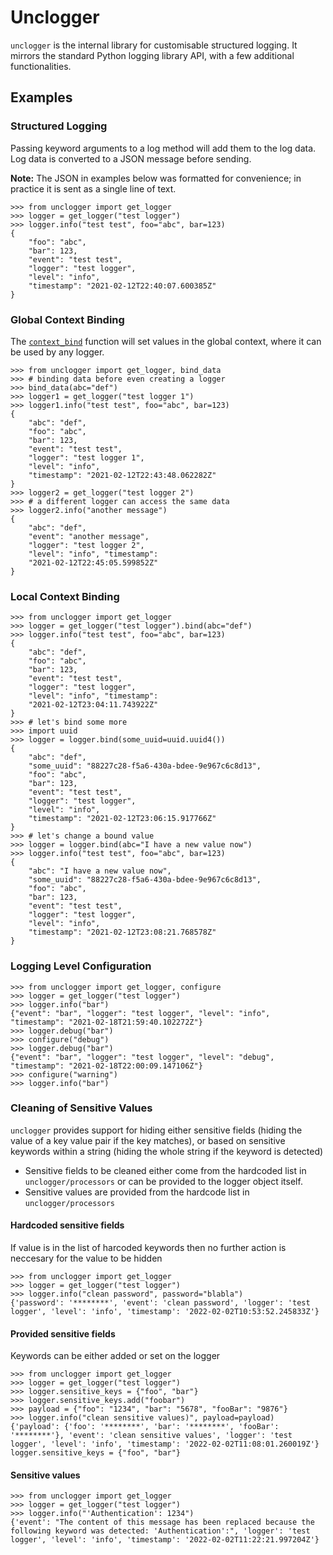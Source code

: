 # Unclogger

`unclogger` is the internal library for customisable structured logging. It mirrors the standard Python logging library API, with a few additional functionalities.

## Examples

### Structured Logging

Passing keyword arguments to a log method will add them to the log data. Log data is converted to a JSON message before sending.

**Note:** The JSON in examples below was formatted for convenience; in practice it is sent as a single line of text.

    >>> from unclogger import get_logger
    >>> logger = get_logger("test logger")
    >>> logger.info("test test", foo="abc", bar=123)
    {
        "foo": "abc", 
        "bar": 123, 
        "event": "test test", 
        "logger": "test logger", 
        "level": "info", 
        "timestamp": "2021-02-12T22:40:07.600385Z"
    }

### Global Context Binding

The [`context_bind`](reference.md#uncloggerloggercontext_bind) function will set values in the global context, where it can be used by any logger.

    >>> from unclogger import get_logger, bind_data
    >>> # binding data before even creating a logger
    >>> bind_data(abc="def")
    >>> logger1 = get_logger("test logger 1")
    >>> logger1.info("test test", foo="abc", bar=123)
    {
        "abc": "def", 
        "foo": "abc", 
        "bar": 123, 
        "event": "test test", 
        "logger": "test logger 1", 
        "level": "info", 
        "timestamp": "2021-02-12T22:43:48.062282Z"
    }
    >>> logger2 = get_logger("test logger 2")
    >>> # a different logger can access the same data
    >>> logger2.info("another message")
    {
        "abc": "def", 
        "event": "another message", 
        "logger": "test logger 2", 
        "level": "info", "timestamp": 
        "2021-02-12T22:45:05.599852Z"
    }

### Local Context Binding

    >>> from unclogger import get_logger
    >>> logger = get_logger("test logger").bind(abc="def")
    >>> logger.info("test test", foo="abc", bar=123)
    {
        "abc": "def", 
        "foo": "abc", 
        "bar": 123, 
        "event": "test test", 
        "logger": "test logger", 
        "level": "info", "timestamp": 
        "2021-02-12T23:04:11.743922Z"
    }
    >>> # let's bind some more
    >>> import uuid
    >>> logger = logger.bind(some_uuid=uuid.uuid4())
    {
        "abc": "def", 
        "some_uuid": "88227c28-f5a6-430a-bdee-9e967c6c8d13",
        "foo": "abc", 
        "bar": 123, 
        "event": "test test", 
        "logger": "test logger", 
        "level": "info", 
        "timestamp": "2021-02-12T23:06:15.917766Z"
    }
    >>> # let's change a bound value
    >>> logger = logger.bind(abc="I have a new value now")
    >>> logger.info("test test", foo="abc", bar=123)
    {
        "abc": "I have a new value now",
        "some_uuid": "88227c28-f5a6-430a-bdee-9e967c6c8d13",
        "foo": "abc",
        "bar": 123,
        "event": "test test",
        "logger": "test logger",
        "level": "info",
        "timestamp": "2021-02-12T23:08:21.768578Z"
    }

### Logging Level Configuration

    >>> from unclogger import get_logger, configure
    >>> logger = get_logger("test logger")
    >>> logger.info("bar")
    {"event": "bar", "logger": "test logger", "level": "info", "timestamp": "2021-02-18T21:59:40.102272Z"}
    >>> logger.debug("bar")
    >>> configure("debug")
    >>> logger.debug("bar")
    {"event": "bar", "logger": "test logger", "level": "debug", "timestamp": "2021-02-18T22:00:09.147106Z"}
    >>> configure("warning")
    >>> logger.info("bar")

   
### Cleaning of Sensitive Values

`unclogger` provides support for hiding either sensitive fields (hiding the value of a key value pair if the key matches), or based on sensitive keywords within a string (hiding the whole string if the keyword is detected)

* Sensitive fields to be cleaned either come from the hardcoded list in `unclogger/processors` or can be provided to the logger object itself.
* Sensitive values are provided from the hardcode list in `unclogger/processors`


#### Hardcoded sensitive fields

If value is in the list of harcoded keywords then no further action is neccesary for the value to be hidden

    >>> from unclogger import get_logger
    >>> logger = get_logger("test logger")
    >>> logger.info("clean password", password="blabla")
    {'password': '********', 'event': 'clean password', 'logger': 'test logger', 'level': 'info', 'timestamp': '2022-02-02T10:53:52.245833Z'}

#### Provided sensitive fields

Keywords can be either added or set on the logger

    >>> from unclogger import get_logger
    >>> logger = get_logger("test logger")
    >>> logger.sensitive_keys = {"foo", "bar"}
    >>> logger.sensitive_keys.add("foobar")
    >>> payload = {"foo": "1234", "bar": "5678", "fooBar": "9876"}
    >>> logger.info("clean sensitive values)", payload=payload)
    {'payload': {'foo': '********', 'bar': '********', 'fooBar': '********'}, 'event': 'clean sensitive values', 'logger': 'test logger', 'level': 'info', 'timestamp': '2022-02-02T11:08:01.260019Z'}    logger.sensitive_keys = {"foo", "bar"}

#### Sensitive values
    >>> from unclogger import get_logger
    >>> logger = get_logger("test logger")
    >>> logger.info("'Authentication': 1234")
    {'event': "The content of this message has been replaced because the following keyword was detected: 'Authentication':", 'logger': 'test logger', 'level': 'info', 'timestamp': '2022-02-02T11:22:21.997204Z'}